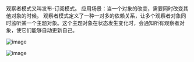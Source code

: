 观察者模式又叫发布-订阅模式。 应用场景：当一个对象的改变，需要同时改变其他对象的时候。
观察者模式定义了一种一对多的依赖关系，让多个观察者对象同时监听某一个主题对象。这个主题对象在状态发生变化时，会通知所有观察者对象，使它们能够自动更新自己。

![image](https://github.com/ZeroWM/Java-design-pattern/assets/32089940/61445df4-1c86-4882-b9ad-e7a858c2ebef)

![image](https://github.com/ZeroWM/Java-design-pattern/assets/32089940/60123684-67f0-4519-b9a2-b88efdff5524)

